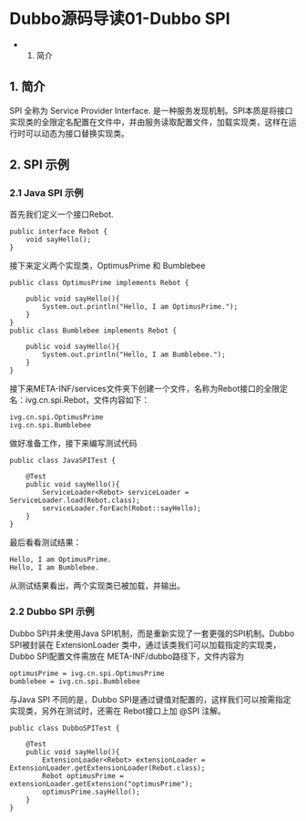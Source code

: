 
# Dubbo源码导读01-Dubbo SPI

- 1. 简介

## 1. 简介

SPI 全称为 Service Provider Interface. 是一种服务发现机制。SPI本质是将接口实现类的全限定名配置在文件中，并由服务读取配置文件，加载实现类，这样在运行时可以动态为接口替换实现类。

## 2. SPI 示例

### 2.1 Java SPI 示例

首先我们定义一个接口Rebot.


	public interface Rebot { 
		void sayHello();
	}

接下来定义两个实现类，OptimusPrime 和 Bumblebee

	public class OptimusPrime implements Rebot {

		public void sayHello(){
			System.out.println("Hello, I am OptimusPrime.");
		}
	}
	public class Bumblebee implements Rebot {

		public void sayHello(){
			System.out.println("Hello, I am Bumblebee.");
		}
	}
 
接下来META-INF/services文件夹下创建一个文件，名称为Rebot接口的全限定名：ivg.cn.spi.Rebot，文件内容如下：

	ivg.cn.spi.OptimusPrime
	ivg.cn.spi.Bumblebee

做好准备工作，接下来编写测试代码

	public class JavaSPITest {

		@Test
		public void sayHello(){
			ServiceLoader<Rebot> serviceLoader = ServiceLoader.load(Rebot.class);
			serviceLoader.forEach(Robot::sayHello);
		}
	}

最后看看测试结果：

	Hello, I am OptimusPrime.
	Hello, I am Bumblebee.
	
从测试结果看出，两个实现类已被加载，并输出。

### 2.2 Dubbo SPI 示例
	
Dubbo SPI并未使用Java SPI机制，而是重新实现了一套更强的SPI机制。Dubbo SPI被封装在 ExtensionLoader 类中，通过该类我们可以加载指定的实现类，Dubbo SPI配置文件需放在 META-INF/dubbo路径下，文件内容为

	optimusPrime = ivg.cn.spi.OptimusPrime
	bumblebee = ivg.cn.spi.Bumblebee

与Java SPI 不同的是，Dubbo SPI是通过键值对配置的，这样我们可以按需指定实现类，另外在测试时，还需在 Rebot接口上加 @SPI 注解。

	public class DubboSPITest {

		@Test
		public void sayHello(){
			ExtensionLoader<Rebot> extensionLoader = ExtensionLoader.getExtensionLoader(Rebot.class);
			Rebot optimusPrime = extensionLoader.getExtension("optimusPrime");
			optimusPrime.sayHello();
		}
	}